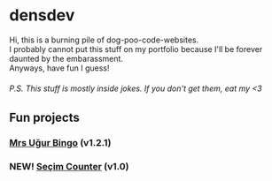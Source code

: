 # densdev
Hi, this is a burning pile of dog-poo-code-websites. \
I probably cannot put this stuff on my portfolio because I'll be forever daunted by the embarassment. \
Anyways, have fun I guess!
###### P.S. This stuff is mostly inside jokes. If you don't get them, eat my <3
## Fun projects
### [Mrs Uğur Bingo](https://denswastaken.github.io/MrsUgurBingo/) (v1.2.1)
### NEW! [Seçim Counter](https://denswastaken.github.io/SecimCounter/) (v1.0)

